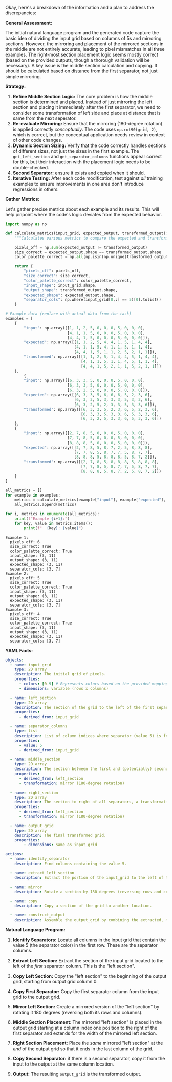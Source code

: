 Okay, here's a breakdown of the information and a plan to address the discrepancies:

**General Assessment:**

The initial natural language program and the generated code capture the basic idea of dividing the input grid based on columns of 5s and mirroring sections. However, the mirroring and placement of the mirrored sections in the middle are not entirely accurate, leading to pixel mismatches in all three examples. The right-most section placement logic seems mostly correct (based on the provided outputs, though a thorough validation will be necessary). A key issue is the middle section calculation and copying. It should be calculated based on distance from the first separator, not just simple mirroring.

**Strategy:**

1.  **Refine Middle Section Logic:** The core problem is how the middle section is determined and placed. Instead of just mirroring the left section and placing it immediately after the first separator, we need to consider some transformation of left side and place at distance that is same from the next seperator.
2.  **Re-evaluate Mirroring:** Ensure that the mirroring (180-degree rotation) is applied correctly *conceptually*. The code uses `np.rot90(grid, 2)`, which is correct, but the conceptual application needs review in context of other code changes.
3.  **Dynamic Section Sizing:** Verify that the code correctly handles sections of different sizes, not just the sizes in the first example. The `get_left_section` and `get_separator_columns` functions appear correct for this, but their interaction with the placement logic needs to be double-checked.
4. **Second Separator:** ensure it exists and copied when it should.
5.  **Iterative Testing:** After each code modification, test against *all* training examples to ensure improvements in one area don't introduce regressions in others.

**Gather Metrics:**

Let's gather precise metrics about each example and its results. This will help pinpoint where the code's logic deviates from the expected behavior.


``` python
import numpy as np

def calculate_metrics(input_grid, expected_output, transformed_output):
    """Calculates various metrics to compare the expected and transformed outputs."""

    pixels_off = np.sum(expected_output != transformed_output)
    size_correct = expected_output.shape == transformed_output.shape
    color_palette_correct = np.all(np.isin(np.unique(transformed_output), np.unique(expected_output)))

    return {
        "pixels_off": pixels_off,
        "size_correct": size_correct,
        "color_palette_correct": color_palette_correct,
        "input_shape": input_grid.shape,
        "output_shape": transformed_output.shape,
        "expected_shape": expected_output.shape,
        "separator_cols": np.where(input_grid[0,:] == 5)[0].tolist()
    }

# Example data (replace with actual data from the task)
examples = [
    {
        "input": np.array([[1, 1, 2, 5, 0, 0, 0, 5, 0, 0, 0],
                           [4, 1, 1, 5, 0, 0, 0, 5, 0, 0, 0],
                           [4, 4, 1, 5, 0, 0, 0, 5, 0, 0, 0]]),
        "expected": np.array([[1, 1, 2, 5, 4, 4, 1, 5, 1, 4, 4],
                              [4, 1, 1, 5, 4, 1, 1, 5, 1, 1, 4],
                              [4, 4, 1, 5, 1, 1, 2, 5, 2, 1, 1]]),
        "transformed": np.array([[1, 1, 2, 5, 1, 4, 4, 5, 1, 4, 4],
                                 [4, 1, 1, 5, 1, 1, 4, 5, 1, 1, 4],
                                 [4, 4, 1, 5, 2, 1, 1, 5, 2, 1, 1]])
    },
        {
        "input": np.array([[6, 3, 3, 5, 0, 0, 0, 5, 0, 0, 0],
                           [6, 3, 3, 5, 0, 0, 0, 5, 0, 0, 0],
                           [6, 3, 2, 5, 0, 0, 0, 5, 0, 0, 0]]),
        "expected": np.array([[6, 3, 3, 5, 6, 6, 6, 5, 2, 3, 6],
                              [6, 3, 3, 5, 3, 3, 3, 5, 3, 3, 6],
                              [6, 3, 2, 5, 2, 3, 3, 5, 3, 3, 6]]),
        "transformed": np.array([[6, 3, 3, 5, 2, 3, 6, 5, 2, 3, 6],
                                 [6, 3, 3, 5, 3, 3, 6, 5, 3, 3, 6],
                                 [6, 3, 2, 5, 3, 3, 6, 5, 3, 3, 6]])
    },
    {
        "input": np.array([[2, 7, 8, 5, 0, 0, 0, 5, 0, 0, 0],
                           [7, 7, 8, 5, 0, 0, 0, 5, 0, 0, 0],
                           [8, 8, 8, 5, 0, 0, 0, 5, 0, 0, 0]]),
        "expected": np.array([[2, 7, 8, 5, 8, 7, 2, 5, 8, 8, 8],
                              [7, 7, 8, 5, 8, 7, 7, 5, 8, 7, 7],
                              [8, 8, 8, 5, 8, 8, 8, 5, 8, 7, 2]]),
        "transformed": np.array([[2, 7, 8, 5, 8, 8, 8, 5, 8, 8, 8],
                                 [7, 7, 8, 5, 8, 7, 7, 5, 8, 7, 7],
                                 [8, 8, 8, 5, 8, 7, 2, 5, 8, 7, 2]])
    }
]

all_metrics = []
for example in examples:
    metrics = calculate_metrics(example["input"], example["expected"], example["transformed"])
    all_metrics.append(metrics)

for i, metrics in enumerate(all_metrics):
    print(f"Example {i+1}:")
    for key, value in metrics.items():
        print(f"  {key}: {value}")

```
```
Example 1:
  pixels_off: 6
  size_correct: True
  color_palette_correct: True
  input_shape: (3, 11)
  output_shape: (3, 11)
  expected_shape: (3, 11)
  separator_cols: [3, 7]
Example 2:
  pixels_off: 5
  size_correct: True
  color_palette_correct: True
  input_shape: (3, 11)
  output_shape: (3, 11)
  expected_shape: (3, 11)
  separator_cols: [3, 7]
Example 3:
  pixels_off: 4
  size_correct: True
  color_palette_correct: True
  input_shape: (3, 11)
  output_shape: (3, 11)
  expected_shape: (3, 11)
  separator_cols: [3, 7]

```
**YAML Facts:**


```yaml
objects:
  - name: input_grid
    type: 2D array
    description: The initial grid of pixels.
    properties:
      - colors: [0-9] # Represents colors based on the provided mapping.
      - dimensions: variable (rows x columns)

  - name: left_section
    type: 2D array
    description: The section of the grid to the left of the first separator column.
    properties:
      - derived_from: input_grid

  - name: separator_columns
    type: list
    description: List of column indices where separator (value 5) is found.
    properties:
      - value: 5
      - derived_from: input_grid

  - name: middle_section
    type: 2D array
    description: The section between the first and (potentially) second separator.  This section's content is a transformation of the 'left_section'.
    properties:
      - derived_from: left_section
      - transformation: mirror (180-degree rotation)

  - name: right_section
    type: 2D array
    description: The section to right of all separators, a transformation of the left section.
    properties:
      - derived_from: left_section
      - transformation: mirror (180-degree rotation)

  - name: output_grid
    type: 2D array
    description: The final transformed grid.
    properties:
        - dimensions: same as input_grid

actions:
  - name: identify_separator
    description: Find columns containing the value 5.

  - name: extract_left_section
    description: Extract the portion of the input_grid to the left of the first separator.

  - name: mirror
    description: Rotate a section by 180 degrees (reversing rows and columns).

  - name: copy
    description: Copy a section of the grid to another location.

  - name: construct_output
    description: Assemble the output_grid by combining the extracted, mirrored, and copied sections.
```


**Natural Language Program:**

1.  **Identify Separators:** Locate all columns in the input grid that contain the value 5 (the separator color) in the first row. These are the separator columns.

2.  **Extract Left Section:** Extract the section of the input grid located to the left of the *first* separator column. This is the "left section".

3. **Copy Left Section:** Copy the "left section" to the beginning of the output grid, starting from output grid column 0.

4.  **Copy First Separator:** Copy the first separator column from the input grid to the output grid.

5.  **Mirror Left Section:** Create a mirrored version of the "left section" by rotating it 180 degrees (reversing both its rows and columns).

6.  **Middle Section Placement**:  The mirrored "left section" is placed in the output grid starting at a column index one position to the right of the first separator and extends for the width of the mirrored left section.

7.  **Right Section Placement:** Place the *same* mirrored "left section" at the *end* of the output grid so that it ends in the last column of the grid.

8. **Copy Second Separator:** if there is a second separator, copy it from the input to the output at the same column location.

9.  **Output:** The resulting `output_grid` is the transformed output.
